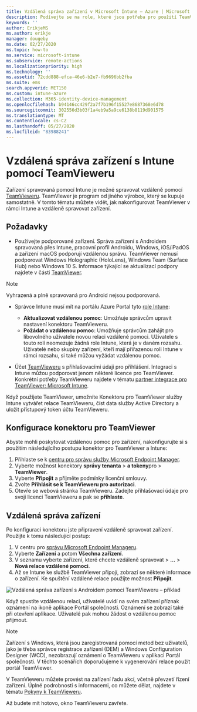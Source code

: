 ```yaml
---
title: Vzdálená správa zařízení v Microsoft Intune – Azure | Microsoft Docs
description: Podívejte se na role, které jsou potřeba pro použití TeamVieweru, jak nainstalovat konektor TeamVieweru a přečtěte si podrobné pokyny ke vzdálené správě zařízení pomocí Microsoft Intune na portálu Azure Portal.
keywords: ''
author: ErikjeMS
ms.author: erikje
manager: dougeby
ms.date: 02/27/2020
ms.topic: how-to
ms.service: microsoft-intune
ms.subservice: remote-actions
ms.localizationpriority: high
ms.technology: ''
ms.assetid: 72cdd888-efca-46e6-b2e7-fb9696bb2fba
ms.suite: ems
search.appverid: MET150
ms.custom: intune-azure
ms.collection: M365-identity-device-management
ms.openlocfilehash: b94146cc429f2a7f7b196f15527e8687368e6d78
ms.sourcegitcommit: 302556d3b03f1a4eb9a5a9ce6138b8119d901575
ms.translationtype: MT
ms.contentlocale: cs-CZ
ms.lasthandoff: 05/27/2020
ms.locfileid: "83988241"
---
```

# <a name="use-teamviewer-to-remotely-administer-intune-devices"></a>Vzdálená správa zařízení s Intune pomocí TeamVieweru

Zařízení spravovaná pomocí Intune je možné spravovat vzdáleně pomocí [TeamVieweru](https://www.teamviewer.com). TeamViewer je program od jiného výrobce, který se kupuje samostatně. V tomto tématu můžete vidět, jak nakonfigurovat TeamViewer v rámci Intune a vzdáleně spravovat zařízení. 

## <a name="prerequisites"></a>Požadavky

- Používejte podporované zařízení. Správa zařízení s Androidem spravovaná přes Intune, pracovní profil Androidu, Windows, iOS/iPadOS a zařízení macOS podporují vzdálenou správu. TeamViewer nemusí podporovat Windows Holographic (HoloLens), Windows Team (Surface Hub) nebo Windows 10 S. Informace týkající se aktualizací podpory najdete v části [TeamViewer](https://www.teamviewer.com).

> [!NOTE]
> Vyhrazená a plně spravovaná pro Android nejsou podporovaná.

- Správce Intune musí mít na portálu Azure Portal tyto [role Intune](../fundamentals/role-based-access-control.md):  

  - **Aktualizovat vzdálenou pomoc**: Umožňuje správcům upravit nastavení konektoru TeamVieweru.
  - **Požádat o vzdálenou pomoc**: Umožňuje správcům zahájit pro libovolného uživatele novou relaci vzdálené pomoci. Uživatele s touto rolí neomezuje žádná role Intune, která je v daném rozsahu. Uživatelé nebo skupiny zařízení, kteří mají přiřazenou roli Intune v rámci rozsahu, si také můžou vyžádat vzdálenou pomoc. 

- Účet [TeamVieweru](https://www.teamviewer.com) s přihlašovacími údaji pro přihlášení. Integraci s Intune můžou podporovat jenom některé licence pro TeamViewer. Konkrétní potřeby TeamVieweru najdete v tématu [partner integrace pro TeamViewer: Microsoft Intune](https://www.teamviewer.com/integrations/microsoft-intune/).

Když použijete TeamViewer, umožníte Konektoru pro TeamViewer služby Intune vytvářet relace TeamVieweru, číst data služby Active Directory a uložit přístupový token účtu TeamVieweru.

## <a name="configure-the-teamviewer-connector"></a>Konfigurace konektoru pro TeamViewer

Abyste mohli poskytovat vzdálenou pomoc pro zařízení, nakonfigurujte si s použitím následujícího postupu konektor pro TeamViewer a Intune:

1. Přihlaste se k [centru pro správu služby Microsoft Endpoint Manager](https://go.microsoft.com/fwlink/?linkid=2109431).
2. Vyberte možnost konektory **správy tenanta**  >  **a tokeny**pro  >  **TeamViewer**.
3. Vyberte **Připojit** a přijměte podmínky licenční smlouvy.
4. Zvolte **Přihlásit se k TeamVieweru pro autorizaci**.
5. Otevře se webová stránka TeamVieweru. Zadejte přihlašovací údaje pro svoji licenci TeamVieweru a pak se **přihlaste**.

## <a name="remotely-administer-a-device"></a>Vzdálená správa zařízení

Po konfiguraci konektoru jste připravení vzdáleně spravovat zařízení. Použijte k tomu následující postup: 

1. V centru pro [správu Microsoft Endpoint Manageru](https://go.microsoft.com/fwlink/?linkid=2109431).
2. Vyberte **Zařízení** a potom **Všechna zařízení**.
3. V seznamu vyberte zařízení, které chcete vzdáleně spravovat > **...**  >  **Nová relace vzdálené pomoci**.
4. Až se Intune ke službě TeamViewer připojí, zobrazí se některé informace o zařízení. Ke spuštění vzdálené relace použijte možnost **Připojit**.

![Vzdálená správa zařízení s Androidem pomocí TeamVieweru – příklad](./media/teamviewer-support/android-teamviewer.png)

Když spustíte vzdálenou relaci, uživatelé uvidí na svém zařízení příznak oznámení na ikoně aplikace Portál společnosti. Oznámení se zobrazí také při otevření aplikace. Uživatelé pak mohou žádost o vzdálenou pomoc přijmout.

> [!NOTE]
> Zařízení s Windows, která jsou zaregistrovaná pomocí metod bez uživatelů, jako je třeba správce registrace zařízení (DEM) a Windows Configuration Designer (WCD), nezobrazují oznámení o TeamVieweru v aplikaci Portál společnosti. V těchto scénářích doporučujeme k vygenerování relace použít portál TeamViewer.

V TeamVieweru můžete provést na zařízení řadu akcí, včetně převzetí řízení zařízení. Úplné podrobnosti s informacemi, co můžete dělat, najdete v tématu [Pokyny k TeamVieweru](https://www.teamviewer.com/support/documents/).

Až budete mít hotovo, okno TeamVieweru zavřete.
